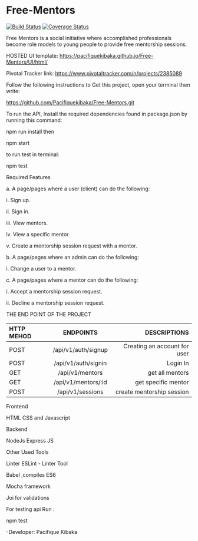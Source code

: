 # Free-Mentors

[![Build Status](https://travis-ci.org/Pacifiquekibaka/Free-Mentors.svg?branch=develop)](https://travis-ci.org/Pacifiquekibaka/Free-Mentors) [![Coverage Status](https://coveralls.io/repos/github/Pacifiquekibaka/Free-Mentors/badge.svg?branch=develop)](https://coveralls.io/github/Pacifiquekibaka/Free-Mentors?branch=develop)

Free Mentors is a social initiative where accomplished professionals become role models to young people to provide free mentorship sessions.

HOSTED UI template: https://pacifiquekibaka.github.io/Free-Mentors/UI/html/

Pivotal Tracker link: https://www.pivotaltracker.com/n/projects/2385089

Follow the following instructions to Get this project, open your terminal then write:

https://github.com/Pacifiquekibaka/Free-Mentors.git

To run the API, Install the required dependencies found in package.json by running this command:

npm run install then 

npm start

to run test in terminal:

npm test



Required Features

a. A page/pages where a user (client) can do the following:

i. Sign up.

ii. Sign in.

iii. View mentors.

iv. View a specific mentor.

v. Create a mentorship session request with a mentor.

b. A page/pages where an admin can do the following:

i. Change a user to a mentor.

c. A page/pages where a mentor can do the following:

i. Accept a mentorship session request.

ii. Decline a mentorship session request.

THE END POINT OF THE PROJECT

| HTTP MEHOD  | ENDPOINTS                     | DESCRIPTIONS                    |
| :---        |    :----:                     |    ---:                         |
|  POST       | /api/v1/auth/signup           | Creating an account for user    |
|  POST       | /api/v1/auth/signin           | Login In                        |
|  GET        | /api/v1/mentors               | get all mentors                 | 
|  GET        | /api/v1/mentors/:id           | get specific mentor             | 
|  POST       | /api/v1/sessions              | create mentorship session       |                 

Frontend

HTML
CSS and 
Javascript 

Backend

NodeJs
Express JS

Other Used Tools

Linter
ESLint - Linter Tool

Babel ,compiles ES6

Mocha framework

Joi for validations

For testing api Run :

npm test 
            
-Developer:
Pacifique Kibaka
